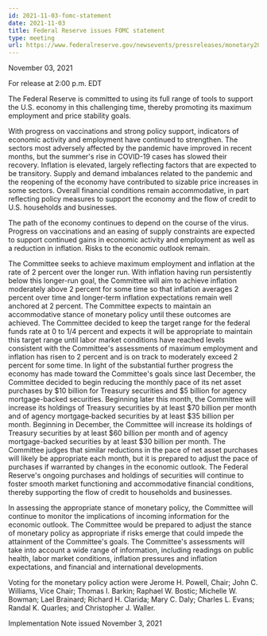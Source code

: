 ```yaml
---
id: 2021-11-03-fomc-statement
date: 2021-11-03
title: Federal Reserve issues FOMC statement
type: meeting
url: https://www.federalreserve.gov/newsevents/pressreleases/monetary20211103a.htm
---
```


November 03, 2021

For release at 2:00 p.m. EDT

The Federal Reserve is committed to using its full range of tools to support the U.S. economy in this challenging time, thereby promoting its maximum employment and price stability goals.

With progress on vaccinations and strong policy support, indicators of economic activity and employment have continued to strengthen. The sectors most adversely affected by the pandemic have improved in recent months, but the summer's rise in COVID-19 cases has slowed their recovery. Inflation is elevated, largely reflecting factors that are expected to be transitory. Supply and demand imbalances related to the pandemic and the reopening of the economy have contributed to sizable price increases in some sectors. Overall financial conditions remain accommodative, in part reflecting policy measures to support the economy and the flow of credit to U.S. households and businesses.

The path of the economy continues to depend on the course of the virus. Progress on vaccinations and an easing of supply constraints are expected to support continued gains in economic activity and employment as well as a reduction in inflation. Risks to the economic outlook remain.

The Committee seeks to achieve maximum employment and inflation at the rate of 2 percent over the longer run. With inflation having run persistently below this longer-run goal, the Committee will aim to achieve inflation moderately above 2 percent for some time so that inflation averages 2 percent over time and longer‑term inflation expectations remain well anchored at 2 percent. The Committee expects to maintain an accommodative stance of monetary policy until these outcomes are achieved. The Committee decided to keep the target range for the federal funds rate at 0 to 1/4 percent and expects it will be appropriate to maintain this target range until labor market conditions have reached levels consistent with the Committee's assessments of maximum employment and inflation has risen to 2 percent and is on track to moderately exceed 2 percent for some time. In light of the substantial further progress the economy has made toward the Committee's goals since last December, the Committee decided to begin reducing the monthly pace of its net asset purchases by $10 billion for Treasury securities and $5 billion for agency mortgage-backed securities. Beginning later this month, the Committee will increase its holdings of Treasury securities by at least $70 billion per month and of agency mortgage‑backed securities by at least $35 billion per month. Beginning in December, the Committee will increase its holdings of Treasury securities by at least $60 billion per month and of agency mortgage-backed securities by at least $30 billion per month. The Committee judges that similar reductions in the pace of net asset purchases will likely be appropriate each month, but it is prepared to adjust the pace of purchases if warranted by changes in the economic outlook. The Federal Reserve's ongoing purchases and holdings of securities will continue to foster smooth market functioning and accommodative financial conditions, thereby supporting the flow of credit to households and businesses.

In assessing the appropriate stance of monetary policy, the Committee will continue to monitor the implications of incoming information for the economic outlook. The Committee would be prepared to adjust the stance of monetary policy as appropriate if risks emerge that could impede the attainment of the Committee's goals. The Committee's assessments will take into account a wide range of information, including readings on public health, labor market conditions, inflation pressures and inflation expectations, and financial and international developments.

Voting for the monetary policy action were Jerome H. Powell, Chair; John C. Williams, Vice Chair; Thomas I. Barkin; Raphael W. Bostic; Michelle W. Bowman; Lael Brainard; Richard H. Clarida; Mary C. Daly; Charles L. Evans; Randal K. Quarles; and Christopher J. Waller.

Implementation Note issued November 3, 2021